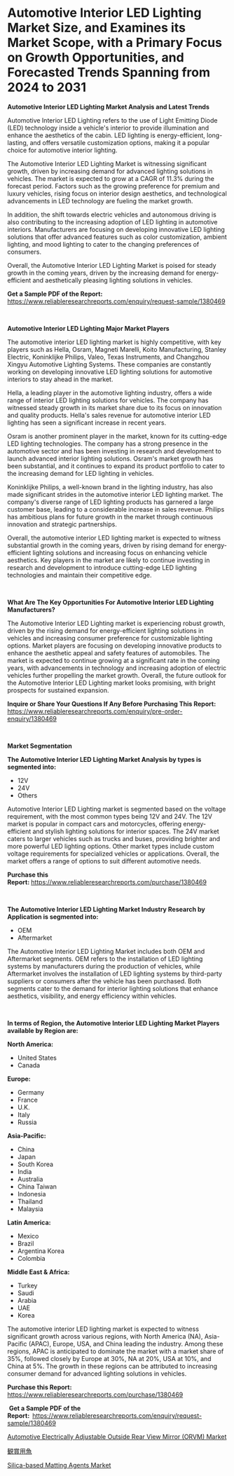 <p><h1>Automotive Interior LED Lighting Market Size, and Examines its Market Scope, with a Primary Focus on Growth Opportunities, and Forecasted Trends Spanning from 2024 to 2031</h1></p><p><strong>Automotive Interior LED Lighting Market Analysis and Latest Trends</strong></p>
<p><p>Automotive Interior LED Lighting refers to the use of Light Emitting Diode (LED) technology inside a vehicle's interior to provide illumination and enhance the aesthetics of the cabin. LED lighting is energy-efficient, long-lasting, and offers versatile customization options, making it a popular choice for automotive interior lighting.</p><p>The Automotive Interior LED Lighting Market is witnessing significant growth, driven by increasing demand for advanced lighting solutions in vehicles. The market is expected to grow at a CAGR of 11.3% during the forecast period. Factors such as the growing preference for premium and luxury vehicles, rising focus on interior design aesthetics, and technological advancements in LED technology are fueling the market growth.</p><p>In addition, the shift towards electric vehicles and autonomous driving is also contributing to the increasing adoption of LED lighting in automotive interiors. Manufacturers are focusing on developing innovative LED lighting solutions that offer advanced features such as color customization, ambient lighting, and mood lighting to cater to the changing preferences of consumers.</p><p>Overall, the Automotive Interior LED Lighting Market is poised for steady growth in the coming years, driven by the increasing demand for energy-efficient and aesthetically pleasing lighting solutions in vehicles.</p></p>
<p><strong>Get a Sample PDF of the Report:&nbsp;</strong> <a href="https://www.reliableresearchreports.com/enquiry/request-sample/1380469">https://www.reliableresearchreports.com/enquiry/request-sample/1380469</a></p>
<p>&nbsp;</p>
<p><strong>Automotive Interior LED Lighting Major Market Players</strong></p>
<p><p>The automotive interior LED lighting market is highly competitive, with key players such as Hella, Osram, Magneti Marelli, Koito Manufacturing, Stanley Electric, Koninklijke Philips, Valeo, Texas Instruments, and Changzhou Xingyu Automotive Lighting Systems. These companies are constantly working on developing innovative LED lighting solutions for automotive interiors to stay ahead in the market.</p><p>Hella, a leading player in the automotive lighting industry, offers a wide range of interior LED lighting solutions for vehicles. The company has witnessed steady growth in its market share due to its focus on innovation and quality products. Hella's sales revenue for automotive interior LED lighting has seen a significant increase in recent years.</p><p>Osram is another prominent player in the market, known for its cutting-edge LED lighting technologies. The company has a strong presence in the automotive sector and has been investing in research and development to launch advanced interior lighting solutions. Osram's market growth has been substantial, and it continues to expand its product portfolio to cater to the increasing demand for LED lighting in vehicles.</p><p>Koninklijke Philips, a well-known brand in the lighting industry, has also made significant strides in the automotive interior LED lighting market. The company's diverse range of LED lighting products has garnered a large customer base, leading to a considerable increase in sales revenue. Philips has ambitious plans for future growth in the market through continuous innovation and strategic partnerships.</p><p>Overall, the automotive interior LED lighting market is expected to witness substantial growth in the coming years, driven by rising demand for energy-efficient lighting solutions and increasing focus on enhancing vehicle aesthetics. Key players in the market are likely to continue investing in research and development to introduce cutting-edge LED lighting technologies and maintain their competitive edge.</p></p>
<p>&nbsp;</p>
<p><strong>What Are The Key Opportunities For Automotive Interior LED Lighting Manufacturers?</strong></p>
<p><p>The Automotive Interior LED Lighting market is experiencing robust growth, driven by the rising demand for energy-efficient lighting solutions in vehicles and increasing consumer preference for customizable lighting options. Market players are focusing on developing innovative products to enhance the aesthetic appeal and safety features of automobiles. The market is expected to continue growing at a significant rate in the coming years, with advancements in technology and increasing adoption of electric vehicles further propelling the market growth. Overall, the future outlook for the Automotive Interior LED Lighting market looks promising, with bright prospects for sustained expansion.</p></p>
<p><strong>Inquire or Share Your Questions If Any Before Purchasing This Report:</strong> <a href="https://www.reliableresearchreports.com/enquiry/pre-order-enquiry/1380469">https://www.reliableresearchreports.com/enquiry/pre-order-enquiry/1380469</a></p>
<p>&nbsp;</p>
<p><strong>Market Segmentation</strong></p>
<p><strong>The Automotive Interior LED Lighting Market Analysis by types is segmented into:</strong></p>
<p><ul><li>12V</li><li>24V</li><li>Others</li></ul></p>
<p><p>Automotive Interior LED Lighting market is segmented based on the voltage requirement, with the most common types being 12V and 24V. The 12V market is popular in compact cars and motorcycles, offering energy-efficient and stylish lighting solutions for interior spaces. The 24V market caters to larger vehicles such as trucks and buses, providing brighter and more powerful LED lighting options. Other market types include custom voltage requirements for specialized vehicles or applications. Overall, the market offers a range of options to suit different automotive needs.</p></p>
<p><strong>Purchase this Report:&nbsp;</strong><a href="https://www.reliableresearchreports.com/purchase/1380469">https://www.reliableresearchreports.com/purchase/1380469</a></p>
<p>&nbsp;</p>
<p><strong>The Automotive Interior LED Lighting Market Industry Research by Application is segmented into:</strong></p>
<p><ul><li>OEM</li><li>Aftermarket</li></ul></p>
<p><p>The Automotive Interior LED Lighting Market includes both OEM and Aftermarket segments. OEM refers to the installation of LED lighting systems by manufacturers during the production of vehicles, while Aftermarket involves the installation of LED lighting systems by third-party suppliers or consumers after the vehicle has been purchased. Both segments cater to the demand for interior lighting solutions that enhance aesthetics, visibility, and energy efficiency within vehicles.</p></p>
<p>&nbsp;</p>
<p><strong>In terms of Region, the Automotive Interior LED Lighting Market Players available by Region are:</strong></p>
<p>
    <p> <strong> North America: </strong>
        <ul>
            <li>United States</li>
            <li>Canada</li>
        </ul>
        </p> 
    <p> <strong> Europe: </strong>
        <ul>
            <li>Germany</li>
            <li>France</li>
            <li>U.K.</li>
            <li>Italy</li>
            <li>Russia</li>
        </ul>
        </p> 
    <p> <strong> Asia-Pacific: </strong>
        <ul>
            <li>China</li>
            <li>Japan</li>
            <li>South Korea</li>
            <li>India</li>
            <li>Australia</li>
            <li>China Taiwan</li>
            <li>Indonesia</li>
            <li>Thailand</li>
            <li>Malaysia</li>
        </ul>
        </p> 
    <p> <strong> Latin America: </strong>
        <ul>
            <li>Mexico</li>
            <li>Brazil</li>
            <li>Argentina Korea</li>
            <li>Colombia</li>
        </ul>
        </p> 
    <p> <strong> Middle East & Africa: </strong>
        <ul>
            <li>Turkey</li>
            <li>Saudi</li>
            <li>Arabia</li>
            <li>UAE</li>
            <li>Korea</li>
        </ul>
    </p>
    </p>
<p><p>The automotive interior LED lighting market is expected to witness significant growth across various regions, with North America (NA), Asia-Pacific (APAC), Europe, USA, and China leading the industry. Among these regions, APAC is anticipated to dominate the market with a market share of 35%, followed closely by Europe at 30%, NA at 20%, USA at 10%, and China at 5%. The growth in these regions can be attributed to increasing consumer demand for advanced lighting solutions in vehicles.</p></p>
<p><strong>Purchase this Report: </strong><a href="https://www.reliableresearchreports.com/purchase/1380469">https://www.reliableresearchreports.com/purchase/1380469</a></p>
<p>&nbsp;<strong>Get a Sample PDF of the Report:&nbsp;&nbsp;</strong><a href="https://www.reliableresearchreports.com/enquiry/request-sample/1380469">https://www.reliableresearchreports.com/enquiry/request-sample/1380469</a></p>
<p><strong></strong></p>
<p><p><a href="https://view.publitas.com/reportprime-1/automotive-electrically-adjustable-outside-rear-view-mirror-orvm-market-with-the-goal-of-estimating-the-market-size-and-future-growth-potential-of-various-market-segments-based-on-component-applications-end-user-and-region/">Automotive Electrically Adjustable Outside Rear View Mirror (ORVM) Market</a></p><p><a href="https://github.com/mohamedbakry57/Market-Research-Report-List-2/blob/main/7276933188573.md">観賞用魚</a></p><p><a href="https://view.publitas.com/reportprime-1/silica-based-matting-agents-market-size-growing-and-forecasted-for-period-from-2023-2030-and-provides-complete-market-analysis-of-this-market/">Silica-based Matting Agents Market</a></p></p>
